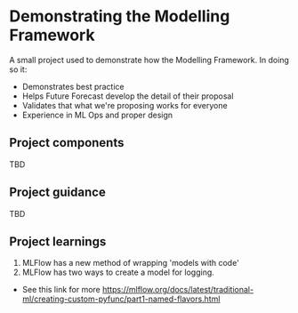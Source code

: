 # Demonstrating the Modelling Framework
A small project used to demonstrate how the Modelling Framework. In doing so it:
- Demonstrates best practice 
- Helps Future Forecast develop the detail of their proposal
- Validates that what we're proposing works for everyone
- Experience in ML Ops and proper design

## Project components
TBD

## Project guidance
TBD

## Project learnings
1. MLFlow has a new method of wrapping 'models with code'
2. MLFlow has two ways to create a model for logging.
  - See this link for more https://mlflow.org/docs/latest/traditional-ml/creating-custom-pyfunc/part1-named-flavors.html



